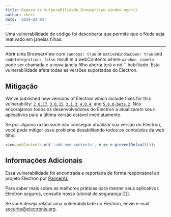 ```yaml
---
title: Reparo de Vulnerabilidade BrowserView window.open()
author: ckerr
date: '2019-02-03'
---
```


Uma vulnerabilidade de código foi descoberta que permite que o Node seja reativado em janelas filhas.

---

Abrir uma BrowserView com `sandbox: true` or `nativeWindowOpen: true` and `nodeIntegration: false` result in a webContents where `window. caneta` pode ser chamada e a nova janela filho aberta terá o nó `` habilitado. Esta vulnerabilidade afeta todas as versões suportadas do Electron.

## Mitigação

We've published new versions of Electron which include fixes for  this vulnerability: [`2.0.17`](https://github.com/electron/electron/releases/tag/v2.0.17), [`3.0.15`](https://github.com/electron/electron/releases/tag/v3.0.15), [`3.1.3`](https://github.com/electron/electron/releases/tag/v3.1.3), [`4.0.4`](https://github.com/electron/electron/releases/tag/v4.0.4), and [`5.0.0-beta.2`](https://github.com/electron/electron/releases/tag/v5.0.0-beta.2). Nós encorajamos todos os desenvolvedores do Electron a atualizarem seus aplicativos para a última versão estável imediatamente.

Se por alguma razão você não conseguir atualizar sua versão do Electron, você pode mitigar esse problema desabilitando todos os conteúdos da web filho:

```javascript
view.webContents.on('-add-new-contents', e => e.preventDefault());
```

## Informações Adicionais

Essa vulnerabilidade foi encontrada e reportada de forma responsável ao projeto Electron por [PalmerAL](https://github.com/PalmerAL).

Para saber mais sobre as melhores práticas para manter seus aplicativos Electron seguros, consulte nosso tutorial de segurança [][].

Se você deseja relatar uma vulnerabilidade no Electron, envie e-mail security@electronjs.org.

[1]: https://electronjs.org/docs/tutorial/security

[2]: https://electronjs.org/docs/tutorial/security
